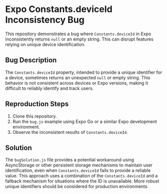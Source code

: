 # Expo Constants.deviceId Inconsistency Bug

This repository demonstrates a bug where `Constants.deviceId` in Expo inconsistently returns `null` or an empty string.  This can disrupt features relying on unique device identification.

## Bug Description

The `Constants.deviceId` property, intended to provide a unique identifier for a device, sometimes returns an unexpected `null` or empty string. This behavior is not consistent across devices or Expo versions, making it difficult to reliably identify and track users.

## Reproduction Steps

1. Clone this repository.
2. Run the `bug.js` example using Expo Go or a similar Expo development environment.
3. Observe the inconsistent results of `Constants.deviceId`.

## Solution

The `bugSolution.js` file provides a potential workaround using AsyncStorage or other persistent storage mechanisms to maintain user identification, even when `Constants.deviceId` fails to provide a reliable value.  This approach uses a combination of the `Constants.deviceId` and a fallback mechanism for situations where the ID is unavailable. More robust unique identifiers should be considered for production environments.